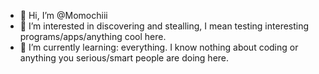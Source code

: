 - 👋 Hi, I’m @Momochiii
- 👀 I’m interested in discovering and stealling, I mean testing interesting programs/apps/anything cool here.
- 🌱 I’m currently learning: everything. I know nothing about coding or anything you serious/smart people are doing here.


<!---
Momochiii/Momochiii is a ✨ special ✨ repository because its `README.md` (this file) appears on your GitHub profile.
You can click the Preview link to take a look at your changes.
--->
